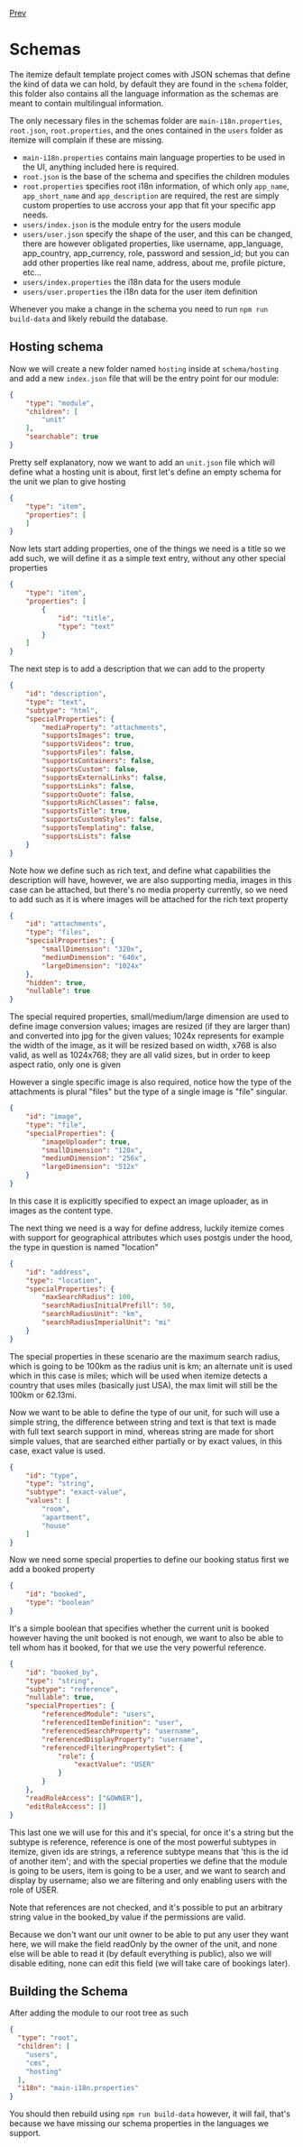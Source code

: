 [Prev](./start.md)

# Schemas

The itemize default template project comes with JSON schemas that define the kind of data we can hold, by default they are found in the `schema` folder, this folder also contains all the language information as the schemas are meant to contain multilingual information.

The only necessary files in the schemas folder are `main-i18n.properties`, `root.json`, `root.properties`, and the ones contained in the `users` folder as itemize will complain if these are missing.

 - `main-i18n.properties` contains main language properties to be used in the UI, anything included here is required.
 - `root.json` is the base of the schema and specifies the children modules
 - `root.properties` specifies root i18n information, of which only `app_name`, `app_short_name` and `app_description` are required, the rest are simply custom properties to use accross your app that fit your specific app needs.
 - `users/index.json` is the module entry for the users module
 - `users/user.json` specify the shape of the user, and this can be changed, there are however obligated properties, like username, app_language, app_country, app_currency, role, password and session_id; but you can add other properties like real name, address, about me, profile picture, etc...
 - `users/index.properties` the i18n data for the users module
 - `users/user.properties` the i18n data for the user item definition

Whenever you make a change in the schema you need to run `npm run build-data` and likely rebuild the database.

## Hosting schema

Now we will create a new folder named `hosting` inside at `schema/hosting` and add a new `index.json` file that will be the entry point for our module:

```json
{
    "type": "module",
    "children": [
        "unit"
    ],
    "searchable": true
}
```

Pretty self explanatory, now we want to add an `unit.json` file which will define what a hosting unit is about, first let's define an empty schema for the unit we plan to give hosting

```json
{
    "type": "item",
    "properties": [
    ]
}
```

Now lets start adding properties, one of the things we need is a title so we add such, we will define it as a simple text entry, without any other special properties


```json
{
    "type": "item",
    "properties": [
        {
            "id": "title",
            "type": "text"
        }
    ]
}
```

The next step is to add a description that we can add to the property

```json
{
    "id": "description",
    "type": "text",
    "subtype": "html",
    "specialProperties": {
        "mediaProperty": "attachments",
        "supportsImages": true,
        "supportsVideos": true,
        "supportsFiles": false,
        "supportsContainers": false,
        "supportsCustom": false,
        "supportsExternalLinks": false,
        "supportsLinks": false,
        "supportsQuote": false,
        "supportsRichClasses": false,
        "supportsTitle": true,
        "supportsCustomStyles": false,
        "supportsTemplating": false,
        "supportsLists": false
    }
}
```

Note how we define such as rich text, and define what capabilities the description will have, however, we are also supporting media, images in this case can be attached, but there's no media property currently, so we need to add such as it is where images will be attached for the rich text property

```json
{
    "id": "attachments",
    "type": "files",
    "specialProperties": {
        "smallDimension": "320x",
        "mediumDimension": "640x",
        "largeDimension": "1024x"
    },
    "hidden": true,
    "nullable": true
}
```

The special required properties, small/medium/large dimension are used to define image conversion values; images are resized (if they are larger than) and converted into jpg for the given values; 1024x represents for example the width of the image, as it will be resized based on width, x768 is also valid, as well as 1024x768; they are all valid sizes, but in order to keep aspect ratio, only one is given

However a single specific image is also required, notice how the type of the attachments is plural "files" but the type of a single image is "file" singular.

```json
{
    "id": "image",
    "type": "file",
    "specialProperties": {
        "imageUploader": true,
        "smallDimension": "128x",
        "mediumDimension": "256x",
        "largeDimension": "512x"
    }
}
```

In this case it is explicitly specified to expect an image uploader, as in images as the content type.

The next thing we need is a way for define address, luckily itemize comes with support for geographical attributes which uses postgis under the hood, the type in question is named "location"

```json
{
    "id": "address",
    "type": "location",
    "specialProperties": {
        "maxSearchRadius": 100,
        "searchRadiusInitialPrefill": 50,
        "searchRadiusUnit": "km",
        "searchRadiusImperialUnit": "mi"
    }
}
```

The special properties in these scenario are the maximum search radius, which is going to be 100km as the radius unit is km; an alternate unit is used which in this case is miles; which will be used when itemize detects a country that uses miles (basically just USA), the max limit will still be the 100km or 62.13mi.

Now we want to be able to define the type of our unit, for such will use a simple string, the difference between string and text is that text is made with full text search support in mind, whereas string are made for short simple values, that are searched either partially or by exact values, in this case, exact value is used.

```json
{
    "id": "type",
    "type": "string",
    "subtype": "exact-value",
    "values": [
        "room",
        "apartment",
        "house"
    ]
}
```

Now we need some special properties to define our booking status first we add a booked property

```json
{
    "id": "booked",
    "type": "boolean"
}
```

It's a simple boolean that specifies whether the current unit is booked however having the unit booked is not enough, we want to also be able to tell whom has it booked, for that we use the very powerful reference.

```json
{
    "id": "booked_by",
    "type": "string",
    "subtype": "reference",
    "nullable": true,
    "specialProperties": {
        "referencedModule": "users",
        "referencedItemDefinition": "user",
        "referencedSearchProperty": "username",
        "referencedDisplayProperty": "username",
        "referencedFilteringPropertySet": {
            "role": {
                "exactValue": "USER"
            }
        }
    },
    "readRoleAccess": ["&OWNER"],
    "editRoleAccess": []
}
```

This last one we will use for this and it's special, for once it's a string but the subtype is reference, reference is one of the most powerful subtypes in itemize, given ids are strings, a reference subtype means that 'this is the id of another item'; and with the special properties we define that the module is going to be users, item is going to be a user, and we want to search and display by username; also we are filtering and only enabling users with the role of USER.

Note that references are not checked, and it's possible to put an arbitrary string value in the booked_by value if the permissions are valid.

Because we don't want our unit owner to be able to put any user they want here, we will make the field readOnly by the owner of the unit, and none else will be able to read it (by default everything is public), also we will disable editing, none can edit this field (we will take care of bookings later).

## Building the Schema

After adding the module to our root tree as such

```json
{
  "type": "root",
  "children": [
    "users",
    "cms",
    "hosting"
  ],
  "i18n": "main-i18n.properties"
}
```

You should then rebuild using `npm run build-data` however, it will fail, that's because we have missing our schema properties in the languages we support.

